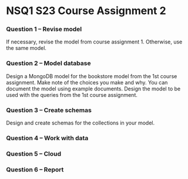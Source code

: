 # NSQ1 S23 Course Assignment 2

### Question 1 – Revise model
If necessary, revise the model from course assignment 1. Otherwise, use the same model.

### Question 2 – Model database
Design a MongoDB model for the bookstore model from the 1st course assignment. Make note of the choices you make and why. You can document the model using example documents.
Design the model to be used with the queries from the 1st course assignment.

### Question 3 – Create schemas
Design and create schemas for the collections in your model.

### Question 4 – Work with data
### Question 5 – Cloud
### Question 6 – Report
